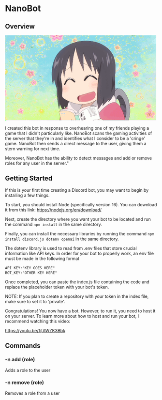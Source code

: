 # NanoBot

## Overview 

<img src="/images/nano.gif"/>

I created this bot in response to overhearing one of my friends playing a game that I didn't particularly like. 
NanoBot scans the gaming activities of the server that they're in and identifies what I consider to be a 'cringe' 
game. NanoBot then sends a direct message to the user, giving them a stern warning for next time.

Moreover, NanoBot has the ability to detect messages and add or remove roles for any user in the server."

## Getting Started

If this is your first time creating a Discord bot, you may want to begin by installing a few things.

To start, you should install Node (specifically version 16). You can download it from this link: 
https://nodejs.org/en/download/

Next, create the directory where you want your bot to be located and run the command `npm install` 
in the same directory.

Finally, you can install the necessary libraries by running the command `npm install discord.js dotenv openai`
in the same directory.

The dotenv library is used to read from .env files that store crucial information like API keys. In order for
your bot to properly work, an env file must be made in the following format

```
API_KEY:"KEY GOES HERE"
BOT_KEY:"OTHER KEY HERE"
```

Once completed, you can paste the index.js file containing the code and replace the placeholder token with your 
bot's token.

NOTE: If you plan to create a repository with your token in the index file, make sure to set it to 'private'.

Congratulations! You now have a bot. However, to run it, you need to host it on your server. To learn more about 
how to host and run your bot, I recommend watching this video:

https://youtu.be/1jtAWZK3Bbk

## Commands

### -n add (role)

Adds a role to the user

### -n remove (role)

Removes a role from a user


